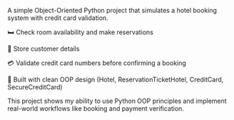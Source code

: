 A simple Object-Oriented Python project that simulates a hotel booking system with credit card validation.

🛏️ Check room availability and make reservations

👤 Store customer details

💳 Validate credit card numbers before confirming a booking

🧩 Built with clean OOP design (Hotel, ReservationTicketHotel, CreditCard, SecureCreditCard)

This project shows my ability to use Python OOP principles and implement real-world workflows like booking and payment verification.